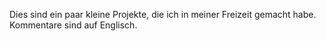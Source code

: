 Dies sind ein paar kleine Projekte, die ich in meiner Freizeit gemacht habe. Kommentare sind auf Englisch.
